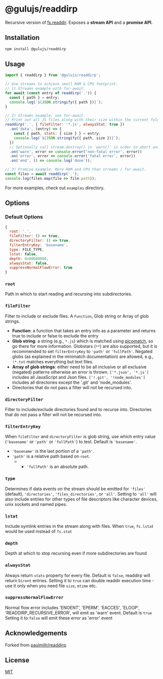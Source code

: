 # @gulujs/readdirp

Recursive version of [fs.readdir](https://nodejs.org/api/fs.html#fs_fs_readdir_path_options_callback). Exposes a **stream API** and a **promise API**.

## Installation

```sh
npm install @gulujs/readdirp
```

## Usage

```js
import { readdirp } from '@gulujs/readdirp';

// Use streams to achieve small RAM & CPU footprint.
// 1) Streams example with for-await.
for await (const entry of readdirp('.')) {
  const { path } = entry;
  console.log(`${JSON.stringify({ path })}`);
}

// 2) Streams example, non for-await.
// Print out all JS files along with their size within the current folder & subfolders.
readdirp('.', { fileFilter: '*.js', alwaysStat: true })
  .on('data', (entry) => {
    const { path, stats: { size } } = entry;
    console.log(`${JSON.stringify({ path, size })}`);
  })
  // Optionally call stream.destroy() in `warn()` in order to abort and cause 'close' to be emitted
  .on('warn', error => console.error('non-fatal error', error))
  .on('error', error => console.error('fatal error', error))
  .on('end', () => console.log('done'));

// 3) Promise example. More RAM and CPU than streams / for-await.
const files = await readdirp('.');
console.log(files.map(file => file.path));
```

For more examples, check out `examples` directory.

## Options

### Default Options

```js
{
  root: '.',
  fileFilter: () => true,
  directoryFilter: () => true,
  filterEntryKey: 'basename',
  type: FILE_TYPE,
  lstat: false,
  depth: 0x80000000,
  alwaysStat: false,
  suppressNormalFlowError: true
}
```

### `root`

Path in which to start reading and recursing into subdirectories.

### `fileFilter`

Filter to include or exclude files. A `Function`, Glob string or Array of glob strings.

- **Function**: a function that takes an entry info as a parameter and returns true to include or false to exclude the entry
- **Glob string**: a string (e.g., `*.js`) which is matched using [picomatch](https://github.com/micromatch/picomatch),
    so go there for more information.
    Globstars (`**`) are also supported, but it is recommended to set `filterEntryKey` to `'path'` or `'fullPath'`.
    Negated globs (as explained in the minimatch documentation) are allowed, e.g., `!*.txt` matches everything but text files.
- **Array of glob strings**: either need to be all inclusive or all exclusive (negated) patterns otherwise an error is thrown.
    `['*.json', '*.js']` includes all JavaScript and Json files.
    `['!.git', '!node_modules']` includes all directories except the '.git' and 'node_modules'.
- Directories that do not pass a filter will not be recursed into.

### `directoryFilter`

Filter to include/exclude directories found and to recurse into.
Directories that do not pass a filter will not be recursed into.

### `filterEntryKey`

When `fileFilter` and `directoryFilter` is glob string,
use which entry value (`'basename'` or `'path'` or `'fullPath'`) to test.
Default is `'basename'`.
- `'basename'` is the last portion of a `'path'`.
- `'path'` is a relative path based on `root`.
   * - `'fullPath'` is an absolute path.

### `type`

Determines if data events on the stream should be emitted for `'files'` (default), `'directories'`, `'files_directories'`, or `'all'`.
Setting to `'all'` will also include entries for other types of file descriptors like character devices, unix sockets and named pipes.

### `lstat`

Include symlink entries in the stream along with files. When `true`, `fs.lstat` would be used instead of `fs.stat`

### `depth`

Depth at which to stop recursing even if more subdirectories are found

### `alwaysStat`

Always return `stats` property for every file.
Default is `false`, readdirp will return `Dirent` entries.
Setting it to `true` can double readdir execution time - use it only when you need file `size`, `mtime` etc.

### `suppressNormalFlowError`

Normal flow error includes 'ENOENT', 'EPERM', 'EACCES', 'ELOOP', 'READDIRP_RECURSIVE_ERROR', will emit as 'warn' event.
Default is `true`
Setting it to `false` will emit these error as 'error' event

## Acknowledgements

Forked from [paulmillr/readdirp](https://github.com/paulmillr/readdirp/tree/e28f928e21176da2c3295d5f68f2465aa08e012b).

## License

[MIT](LICENSE)

